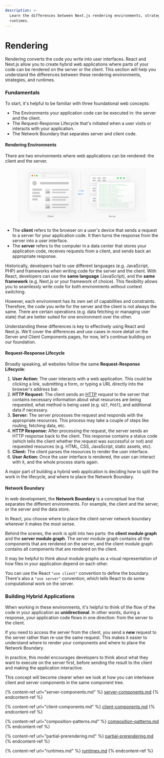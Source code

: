 ```yaml
---
description: >-
  Learn the differences between Next.js rendering environments, strategies, and
  runtimes.
---
```


# Rendering

Rendering converts the code you write into user interfaces. React and Next.js allow you to create hybrid web applications where parts of your code can be rendered on the server or the client. This section will help you understand the differences between these rendering environments, strategies, and runtimes.

### Fundamentals

To start, it's helpful to be familiar with three foundational web concepts:

* The Environments your application code can be executed in: the server and the client.
* The Request-Response Lifecycle that's initiated when a user visits or interacts with your application.
* The Network Boundary that separates server and client code.

#### Rendering Environments

There are two environments where web applications can be rendered: the client and the server.

<figure><img src="../../../.gitbook/assets/image (69).png" alt=""><figcaption></figcaption></figure>

* The **client** refers to the browser on a user's device that sends a request to a server for your application code. It then turns the response from the server into a user interface.
* The **server** refers to the computer in a data center that stores your application code, receives requests from a client, and sends back an appropriate response.

Historically, developers had to use different languages (e.g. JavaScript, PHP) and frameworks when writing code for the server and the client. With React, developers can use the **same language** (JavaScript), and the **same framework** (e.g. Next.js or your framework of choice). This flexibility allows you to seamlessly write code for both environments without context switching.

However, each environment has its own set of capabilities and constraints. Therefore, the code you write for the server and the client is not always the same. There are certain operations (e.g. data fetching or managing user state) that are better suited for one environment over the other.

Understanding these differences is key to effectively using React and Next.js. We'll cover the differences and use cases in more detail on the Server and Client Components pages, for now, let's continue building on our foundation.

#### Request-Response Lifecycle

Broadly speaking, all websites follow the same **Request-Response Lifecycle**:

1. **User Action:** The user interacts with a web application. This could be clicking a link, submitting a form, or typing a URL directly into the browser's address bar.
2. **HTTP Request:** The client sends an [HTTP](https://developer.mozilla.org/docs/Web/HTTP) request to the server that contains necessary information about what resources are being requested, what method is being used (e.g. `GET`, `POST`), and additional data if necessary.
3. **Server:** The server processes the request and responds with the appropriate resources. This process may take a couple of steps like routing, fetching data, etc.
4. **HTTP Response:** After processing the request, the server sends an HTTP response back to the client. This response contains a status code (which tells the client whether the request was successful or not) and requested resources (e.g. HTML, CSS, JavaScript, static assets, etc).
5. **Client:** The client parses the resources to render the user interface.
6. **User Action:** Once the user interface is rendered, the user can interact with it, and the whole process starts again.

A major part of building a hybrid web application is deciding how to split the work in the lifecycle, and where to place the Network Boundary.

#### Network Boundary

In web development, the **Network Boundary** is a conceptual line that separates the different environments. For example, the client and the server, or the server and the data store.

In React, you choose where to place the client-server network boundary wherever it makes the most sense.

Behind the scenes, the work is split into two parts: the **client module graph** and the **server module graph**. The server module graph contains all the components that are rendered on the server, and the client module graph contains all components that are rendered on the client.

It may be helpful to think about module graphs as a visual representation of how files in your application depend on each other.

You can use the React `"use client"` convention to define the boundary. There's also a `"use server"` convention, which tells React to do some computational work on the server.

### Building Hybrid Applications

When working in these environments, it's helpful to think of the flow of the code in your application as **unidirectional**. In other words, during a response, your application code flows in one direction: from the server to the client.

If you need to access the server from the client, you send a **new** request to the server rather than re-use the same request. This makes it easier to understand where to render your components and where to place the Network Boundary.

In practice, this model encourages developers to think about what they want to execute on the server first, before sending the result to the client and making the application interactive.

This concept will become clearer when we look at how you can interleave client and server components in the same component tree.

{% content-ref url="server-components.md" %}
[server-components.md](server-components.md)
{% endcontent-ref %}

{% content-ref url="client-components.md" %}
[client-components.md](client-components.md)
{% endcontent-ref %}

{% content-ref url="composition-patterns.md" %}
[composition-patterns.md](composition-patterns.md)
{% endcontent-ref %}

{% content-ref url="partial-prerendering.md" %}
[partial-prerendering.md](partial-prerendering.md)
{% endcontent-ref %}

{% content-ref url="runtimes.md" %}
[runtimes.md](runtimes.md)
{% endcontent-ref %}

